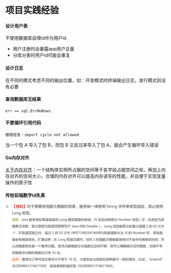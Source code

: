 # 项目实践经验

#### 设计用户表

不使用数据库自增id作为用户id

* 用户注册时会暴露app用户总量
* 分库分表时用户id可能会重复

#### 设计日志

在不同的模式考虑不同的输出位置，如：开发模式时终端输出日志，发行模式则没有必要

#### 查询数据库无结果

```
err == sql.ErrNoRows
```

#### 不要循环引用代码

`报错信息：import cycle not allowed`

当一个包 A 导入了包 B，而包 B 又反过来导入了包 A，就会产生循环导入错误

#### Go内存对齐

[关于内存对齐](https://geektutu.com/post/hpg-struct-alignment.html)：一个结构体实例所占据的空间等于各字段占据空间之和，再加上内存对齐的空间大小，合理的内存对齐可以提高内存读写的性能，并且便于实现变量操作的原子性

#### 传给前端数字id失真

![1725927624272](image/项目实践经验/1725927624272.png)
